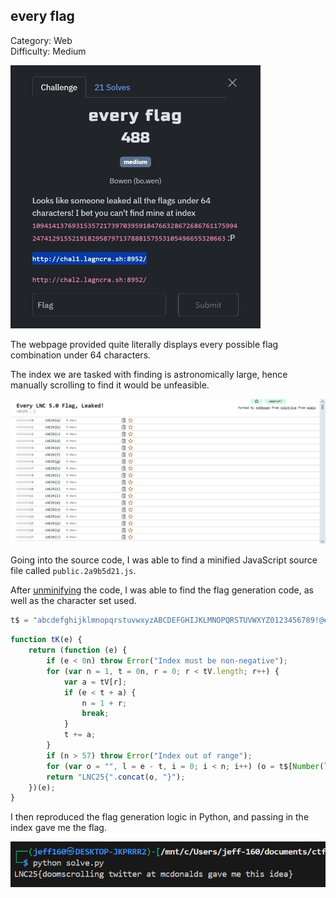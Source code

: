 ## every flag

Category: Web  
Difficulty: Medium

<img src="images/challenge.jpeg" width=400>

The webpage provided quite literally displays every possible flag combination under 64 characters.  

The index we are tasked with finding is astronomically large, hence manually scrolling to find it would be unfeasible.  

<img src="images/webpage.jpeg" width=600>

Going into the source code, I was able to find a minified JavaScript source file called `public.2a9b5d21.js`.

After [unminifying](https://unminify.com/) the code, I was able to find the flag generation code, as well as the character set used.  

```js
t$ = "abcdefghijklmnopqrstuvwxyzABCDEFGHIJKLMNOPQRSTUVWXYZ0123456789!@#$%^&*()_+-=[]|;:,.<>?~` ",
```
```js
function tK(e) {
    return (function (e) {
        if (e < 0n) throw Error("Index must be non-negative");
        for (var n = 1, t = 0n, r = 0; r < tV.length; r++) {
            var a = tV[r];
            if (e < t + a) {
                n = 1 + r;
                break;
            }
            t += a;
        }
        if (n > 57) throw Error("Index out of range");
        for (var o = "", l = e - t, i = 0; i < n; i++) (o = t$[Number(l % tB)] + o), (l /= tB);
        return "LNC25{".concat(o, "}");
    })(e);
}
```

I then reproduced the flag generation logic in Python, and passing in the index gave me the flag.  

<img src="images/solve.png" width=600>